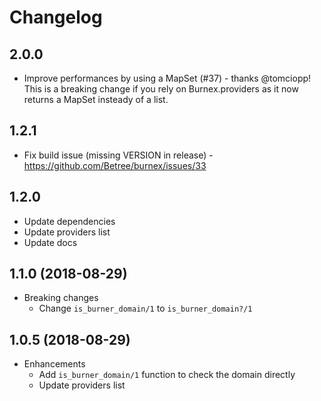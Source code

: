 # Changelog

## 2.0.0
* Improve performances by using a MapSet (#37) - thanks @tomciopp! This is a breaking change if you rely on Burnex.providers as it now returns a MapSet insteady of a list.

## 1.2.1
* Fix build issue (missing VERSION in release) - https://github.com/Betree/burnex/issues/33

## 1.2.0
* Update dependencies
* Update providers list
* Update docs

## 1.1.0 (2018-08-29)

* Breaking changes
  - Change `is_burner_domain/1` to `is_burner_domain?/1`

## 1.0.5 (2018-08-29)

* Enhancements
  - Add `is_burner_domain/1` function to check the domain directly
  - Update providers list
